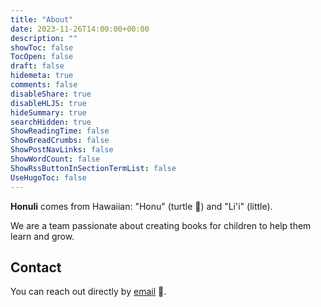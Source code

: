 ```yaml
---
title: "About"
date: 2023-11-26T14:00:00+00:00
description: ""
showToc: false
TocOpen: false
draft: false
hidemeta: true
comments: false
disableShare: true
disableHLJS: true
hideSummary: true
searchHidden: true
ShowReadingTime: false
ShowBreadCrumbs: false
ShowPostNavLinks: false
ShowWordCount: false
ShowRssButtonInSectionTermList: false
UseHugoToc: false
---
```


**Honuli** comes from Hawaiian: "Honu" (turtle 🐢) and "Li'i" (little). 

We are a team passionate about creating books for children to help them learn and grow.

## Contact

You can reach out directly by [email](mailto:kaulana.honu@gmail.com) 📧.